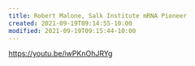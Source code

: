 ```yaml
---
title: Robert Malone, Salk Institute mRNA Pioneer
created: 2021-09-19T09:14:55-10:00
modified: 2021-09-19T09:15:44-10:00
---
```


https://youtu.be/iwPKnOhJRYg
